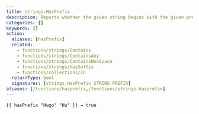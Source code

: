 ```yaml
---
title: strings.HasPrefix
description: Reports whether the given string begins with the given prefix.
categories: []
keywords: []
action:
  aliases: [hasPrefix]
  related:
    - functions/strings/Contains
    - functions/strings/ContainsAny
    - functions/strings/ContainsNonSpace
    - functions/strings/HasSuffix
    - functions/collections/In
  returnType: bool
  signatures: [strings.HasPrefix STRING PREFIX]
aliases: [/functions/hasprefix,/functions/strings.hasprefix]
---
```


```go-html-template
{{ hasPrefix "Hugo" "Hu" }} → true
```
